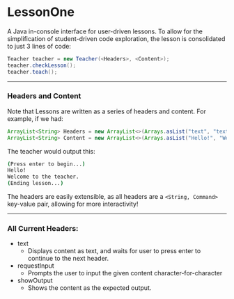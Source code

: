 # LessonOne
A Java in-console interface for user-driven lessons.
To allow for the simplification of student-driven code exploration,
the lesson is consolidated to just 3 lines of code:
```Java
Teacher teacher = new Teacher(<Headers>, <Content>);
teacher.checkLesson();
teacher.teach();
```
***
### Headers and Content
Note that Lessons are written as a series of headers and content. For example, if we had:
```Java
ArrayList<String> Headers = new ArrayList<>(Arrays.asList("text", "text"));
ArrayList<String> Content = new ArrayList<>(Arrays.asList("Hello!", "Welcome to the teacher."));
```
The teacher would output this:
```cmd
(Press enter to begin...)
Hello!
Welcome to the teacher.
(Ending lesson...)
```
The headers are easily extensible, as all headers are a `<String, Command>` key-value pair, allowing for more interactivity!

---
### All Current Headers:
- text  
  - Displays content as text, and waits for user to press enter to continue to the next header.
- requestInput
  - Prompts the user to input the given content character-for-character
- showOutput
  - Shows the content as the expected output.